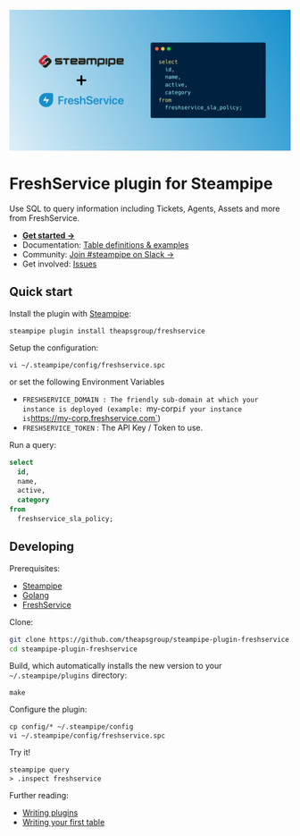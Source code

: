 ![image](https://github.com/theapsgroup/steampipe-plugin-freshservice/raw/main/docs/freshservice-social-graphic.png)
# FreshService plugin for Steampipe

Use SQL to query information including Tickets, Agents, Assets and more from FreshService.

- **[Get started →](https://hub.steampipe.io/plugins/theapsgroup/freshservice)**
- Documentation: [Table definitions & examples](https://hub.steampipe.io/plugins/theapsgroup/freshservice/tables)
- Community: [Join #steampipe on Slack →](https://turbot.com/community/join)
- Get involved: [Issues](https://github.com/theapsgroup/steampipe-plugin-freshservice/issues)

## Quick start

Install the plugin with [Steampipe](https://steampipe.io):

```shell
steampipe plugin install theapsgroup/freshservice
```

Setup the configuration:

```shell
vi ~/.steampipe/config/freshservice.spc
```

or set the following Environment Variables

- `FRESHSERVICE_DOMAIN : The friendly sub-domain at which your instance is deployed (example: `my-corp` if your instance is `https://my-corp.freshservice.com`)
- `FRESHSERVICE_TOKEN` : The API Key / Token to use.

Run a query:

```sql
select
  id,
  name,
  active,
  category
from
  freshservice_sla_policy;
```

## Developing

Prerequisites:

- [Steampipe](https://steampipe.io/downloads)
- [Golang](https://golang.org/doc/install)
- [FreshService](https://freshservice.com/)

Clone:

```sh
git clone https://github.com/theapsgroup/steampipe-plugin-freshservice.git
cd steampipe-plugin-freshservice
```

Build, which automatically installs the new version to your `~/.steampipe/plugins` directory:

```shell
make
```

Configure the plugin:

```
cp config/* ~/.steampipe/config
vi ~/.steampipe/config/freshservice.spc
```

Try it!

```
steampipe query
> .inspect freshservice
```

Further reading:

- [Writing plugins](https://steampipe.io/docs/develop/writing-plugins)
- [Writing your first table](https://steampipe.io/docs/develop/writing-your-first-table)

